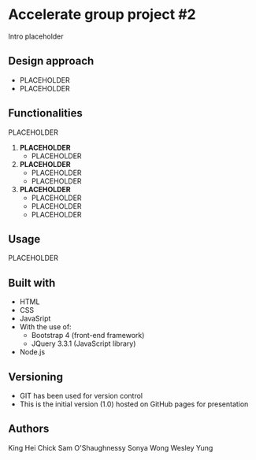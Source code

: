 # Accelerate group project #2

Intro placeholder

## Design approach
- PLACEHOLDER
- PLACEHOLDER

## Functionalities

PLACEHOLDER

1. **PLACEHOLDER**
    * PLACEHOLDER
2. **PLACEHOLDER**
    * PLACEHOLDER
    * PLACEHOLDER
3. **PLACEHOLDER**
    * PLACEHOLDER
    * PLACEHOLDER
    * PLACEHOLDER

## Usage
PLACEHOLDER

## Built with
- HTML
- CSS
- JavaSript
- With the use of:
    * Bootstrap 4 (front-end framework)
    * JQuery 3.3.1 (JavaScript library)
- Node.js

## Versioning
- GIT has been used for version control
- This is the initial version (1.0) hosted on GitHub pages for presentation

## Authors
King Hei Chick
Sam O'Shaughnessy
Sonya Wong
Wesley Yung
